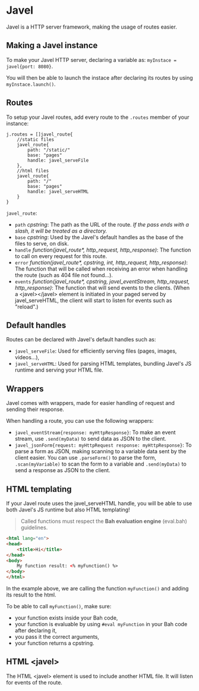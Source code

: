 # Javel
Javel is a HTTP server framework, making the usage of routes easier.

## Making a Javel instance
To make your Javel HTTP server, declaring a variable as: `myInstace = javel{port: 8080}`.

You will then be able to launch the instace after declaring its routes by using `myInstace.launch()`.

## Routes
To setup your Javel routes, add every route to the `.routes` member of your instance:
```bah
j.routes = []javel_route{   
    //static files
    javel_route{
        path: "/static/"
        base: "pages"
        handle: javel_serveFile
    },
    //html files
    javel_route{
        path: "/"
        base: "pages"
        handle: javel_serveHTML
    }
}
```

`javel_route`:
- `path` *cpstring*: The path as the URL of the route. *If the pass ends with a slash, it will be treated as a directory.*
- `base` *cpstring*: Used by the Javel's default handles as the base of the files to serve, on disk.
- `handle` *function(javel_route\*, http_request, http_response)*: The function to call on every request for this route.
- `error` *function(javel_route\*, cpstring, int, http_request, http_response)*: The function that will be called when receiving an error when handling the route (such as 404 file not found...).
- `events` *function(javel_route\*, cpstring, javel_eventStream, http_request, http_response)*: The function that will send events to the clients. (When a \<javel>\</javel> element is initiated in your paged served by javel_serveHTML, the client will start to listen for events such as "reload".)

## Default handles
Routes can be declared with Javel's default handles such as:
- `javel_serveFile`: Used for efficiently serving files (pages, images, videos...),
- `javel_serveHTML`: Used for parsing HTML templates, bundling Javel's JS runtime and serving your HTML file.

## Wrappers
Javel comes with wrappers, made for easier handling of request and sending their response.

When handling a route, you can use the following wrappers:
- `javel_eventStream{response: myHttpResponse}`: To make an event stream, use `.send(myData)` to send data as JSON to the client.
- `javel_jsonForm{request: myHttpRequest response: myHttpResponse}`: To parse a form as JSON, making scanning to a variable data sent by the client easier. You can use `.parseForm()` to parse the form, `.scan(myVariable)` to scan the form to a variable and `.send(myData)` to send a response as JSON to the client.

## HTML templating
If your Javel route uses the javel_serveHTML handle, you will be able to use both Javel's JS runtime
but also HTML templating!

> Called functions must respect the **Bah evaluation engine** (eval.bah) guidelines.
```html
<html lang="en">
<head>
    <title>Hi</title>
</head>
<body>
    My function result: <% myFunction() %>
</body>
</html>
```

In the example above, we are calling the function `myFunction()` and adding its result to the html.

To be able to call `myFunction()`, make sure:
- your function exists inside your Bah code,
- your function is evaluable by using `#eval myFunction` in your Bah code after declaring it,
- you pass it the correct arguments,
- your function returns a cpstring.

## HTML \<javel>
The HTML \<javel> element is used to include another HTML file. It will listen for events of the route.